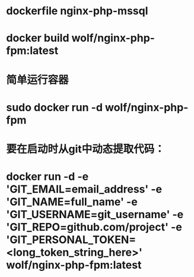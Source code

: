 # dockerfile nginx-php-mssql
# docker build wolf/nginx-php-fpm:latest
# 简单运行容器
# sudo docker run -d wolf/nginx-php-fpm
# 要在启动时从git中动态提取代码：
# docker run -d -e 'GIT_EMAIL=email_address' -e 'GIT_NAME=full_name' -e 'GIT_USERNAME=git_username' -e 'GIT_REPO=github.com/project' -e 'GIT_PERSONAL_TOKEN=<long_token_string_here>' wolf/nginx-php-fpm:latest
